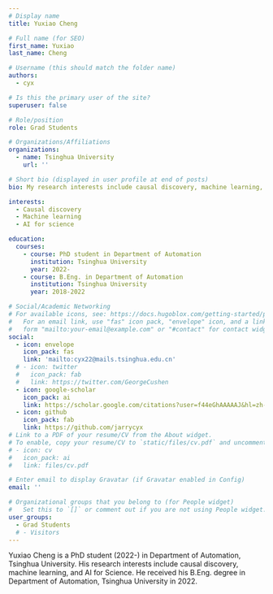 ```yaml
---
# Display name
title: Yuxiao Cheng

# Full name (for SEO)
first_name: Yuxiao
last_name: Cheng

# Username (this should match the folder name)
authors:
  - cyx

# Is this the primary user of the site?
superuser: false

# Role/position
role: Grad Students

# Organizations/Affiliations
organizations:
  - name: Tsinghua University
    url: ''

# Short bio (displayed in user profile at end of posts)
bio: My research interests include causal discovery, machine learning, and AI for Science.

interests:
  - Causal discovery
  - Machine learning
  - AI for science

education:
  courses:
    - course: PhD student in Department of Automation
      institution: Tsinghua University
      year: 2022-
    - course: B.Eng. in Department of Automation
      institution: Tsinghua University
      year: 2018-2022

# Social/Academic Networking
# For available icons, see: https://docs.hugoblox.com/getting-started/page-builder/#icons
#   For an email link, use "fas" icon pack, "envelope" icon, and a link in the
#   form "mailto:your-email@example.com" or "#contact" for contact widget.
social:
  - icon: envelope
    icon_pack: fas
    link: 'mailto:cyx22@mails.tsinghua.edu.cn'
  # - icon: twitter
  #   icon_pack: fab
  #   link: https://twitter.com/GeorgeCushen
  - icon: google-scholar
    icon_pack: ai
    link: https://scholar.google.com/citations?user=f44eGhAAAAAJ&hl=zh-CN
  - icon: github
    icon_pack: fab
    link: https://github.com/jarrycyx
# Link to a PDF of your resume/CV from the About widget.
# To enable, copy your resume/CV to `static/files/cv.pdf` and uncomment the lines below.
# - icon: cv
#   icon_pack: ai
#   link: files/cv.pdf

# Enter email to display Gravatar (if Gravatar enabled in Config)
email: ''

# Organizational groups that you belong to (for People widget)
#   Set this to `[]` or comment out if you are not using People widget.
user_groups:
  - Grad Students
  # - Visitors
---
```


Yuxiao Cheng is a PhD student (2022-) in Department of Automation, Tsinghua University. His research interests include causal discovery, machine learning, and AI for Science. He received his B.Eng. degree in Department of Automation, Tsinghua University in 2022.
```

